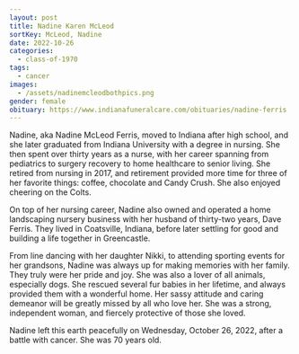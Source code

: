 ```yaml
---
layout: post
title: Nadine Karen McLeod
sortKey: McLeod, Nadine
date: 2022-10-26
categories:
  - class-of-1970
tags:
  - cancer
images:
  - /assets/nadinemcleodbothpics.png
gender: female
obituary: https://www.indianafuneralcare.com/obituaries/nadine-ferris
---
```

Nadine, aka Nadine McLeod Ferris, moved to Indiana after high school, and she later graduated from Indiana University with a degree in nursing. She then spent over thirty years as a nurse, with her career spanning from pediatrics to surgery recovery to home healthcare to senior living. She retired from nursing in 2017, and retirement provided more time for three of her favorite things: coffee, chocolate and Candy Crush. She also enjoyed cheering on the Colts.

On top of her nursing career, Nadine also owned and operated a home landscaping nursery business with her husband of thirty-two years, Dave Ferris. They lived in Coatsville, Indiana, before later settling for good and building a life together in Greencastle.

From line dancing with her daughter Nikki, to attending sporting events for her grandsons, Nadine was always up for making memories with her family. They truly were her pride and joy. She was also a lover of all animals, especially dogs. She rescued several fur babies in her lifetime, and always provided them with a wonderful home. Her sassy attitude and caring demeanor will be greatly missed by all who love her. She was a strong, independent woman, and fiercely protective of those she loved.

Nadine left this earth peacefully on Wednesday, October 26, 2022, after a battle with cancer. She was 70 years old.